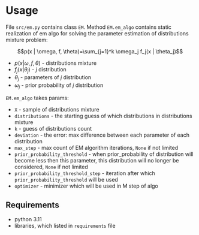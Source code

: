 # Usage

File `src/em.py` contains class `EM`.
Method `EM.em_algo` contains static realization of em algo for solving the parameter estimation of distributions mixture problem:

$$p(x | \omega, f, \theta)=\sum_{j=1}^k \omega_j f_j(x | \theta_j)$$

- $p(x | \omega, f, \theta)$ - distributions mixture
- $f_j(x | \theta_j)$ - $j$ distribution
- $\theta_j$ - parameters of $j$ distribution
- $\omega_j$ - prior probability of $j$ distribution

`EM.em_algo` takes params:
- `X` - sample of distributions mixture
- `distributions` - the starting guess of which distributions in distributions mixture
- `k` - guess of distributions count
- `deviation` - the error: max difference between each parameter of each distribution
- `max_step` - max count of EM algorithm iterations, `None` if not limited
- `prior_probability_threshold` - when prior_probability of distribution will become less then this parameter, this distribution will no longer be considered, `None` if not limited
- `prior_probability_threshold_step` - iteration after which `prior_probability_threshold` will be used
- `optimizer` - minimizer which will be used in M step of algo

## Requirements
- python 3.11
- libraries, which listed in `requirements` file

